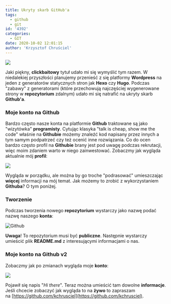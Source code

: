 ```yaml
---
title: Ukryty skarb GitHub'a
tags:
  - github
  - git
id: '4392'
categories:
  - GIT
date: 2020-10-02 12:01:15
author: 'Krzysztof Chruściel'
---
```


![](https://codecouple.pl/wp-content/uploads/2017/04/git-logo.png)

Jaki piękny, **clickbaitowy** tytuł udało mi się wymyślić tym razem. W niedalekiej przyszłości planujemy przenieść z się platformy **Wordpress** na jeden z generatorów statycznych stron jak **Hexo** czy **Hugo**. Podczas "zabawy" z generatorami (które przechowują najczęściej wygenerowane strony w **repozytorium** zdalnym) udało mi się natrafić na ukryty skarb **Github'a**.
<!-- more -->
### Moje konto na Github

Bardzo często nasze konta na platformie **Github** traktowane są jako "wizytówka" **programisty**. Cytując klasyka "talk is cheap, show me the code" właśnie na **Githubie** możemy znaleźć kod napisany przez innych a tym samym podpatrzeć czy też ocenić inne rozwiązania. Co do ocen bardzo często profil na **Githubie** brany jest pod uwagę podczas rekrutacji, więc moim zdaniem warto w niego zainwestować. Zobaczmy jak wygląda aktualnie mój **profil**:

![](https://codecouple.pl/wp-content/uploads/2020/09/github-without-profile-1024x418.png)

Wygląda w porządku, ale można by go troche "podrasować" umieszczając **więcej** informacji na mój temat. Jak możemy to zrobić z wykorzystaniem **Githuba**? O tym poniżej.

### Tworzenie

Podczas tworzenia nowego **repozytorium** wystarczy jako nazwę podać nazwę naszego **konta**:

![Github](https://codecouple.pl/wp-content/uploads/2020/09/Screen-Shot-2020-09-30-at-16.07.56-1024x622.png)

**Uwaga**! To repozytorium musi być **publiczne**. Następnie wystarczy umieścić plik **README.md** z interesującymi informacjami o nas.

### Moje konto na Github v2

Zobaczmy jak po zmianach wygląda moje **konto**:

![](https://codecouple.pl/wp-content/uploads/2020/09/github-with-profile-1024x411.png)

Pojawił się napis "_Hi there_". Teraz można umieścić tam dowolne **informacje**. Jeśli chcecie zobaczyć jak wygląda to na **żywo** to zapraszam na [https://github.com/kchrusciel](https://github.com/kchrusciel).